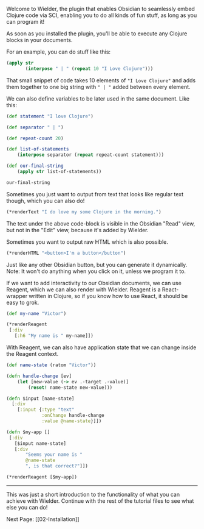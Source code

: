 Welcome to Wielder, the plugin that enables Obsidian to seamlessly embed Clojure code via SCI, enabling you to do all kinds of fun stuff, as long as you can program it!

As soon as you installed the plugin, you'll be able to execute any Clojure blocks in your documents.

For an example, you can do stuff like this:

```clojure
(apply str
	   (interpose " | " (repeat 10 "I Love Clojure")))
```

That small snippet of code takes 10 elements of `"I Love Clojure"` and adds them together to one big string with `" | "` added between every element.

We can also define variables to be later used in the same document. Like this:

```clojure
(def statement "I love Clojure")
```

```clojure
(def separator " | ")
```

```clojure
(def repeat-count 20)
```

```clojure
(def list-of-statements
	(interpose separator (repeat repeat-count statement)))
```

```clojure
(def our-final-string
	(apply str list-of-statements))
```

```clojure
our-final-string
```

Sometimes you just want to output from text that looks like regular text though, which you can also do!

```clojure
(*renderText "I do love my some Clojure in the morning.")
```

The text under the above code-block is visible in the Obsidian "Read" view, but not in the "Edit" view, because it's added by Wielder.

Sometimes you want to output raw HTML which is also possible.

```clojure
(*renderHTML "<button>I'm a button</button")
```

Just like any other Obsidian button, but you can generate it dynamically. Note: It won't do anything when you click on it, unless we program it to.

If we want to add interactivity to our Obsidian documents, we can use Reagent, which we can also render with Wielder. Reagent is a React-wrapper written in Clojure, so if you know how to use React, it should be easy to grok.

```clojure
(def my-name "Victor")
```

```clojure
(*renderReagent
 [:div
   [:h6 "My name is " my-name]])
```

With Reagent, we can also have application state that we can change inside the Reagent context.

```clojure
(def name-state (ratom "Victor"))
```

```clojure
(defn handle-change [ev]
	(let [new-value (-> ev .-target .-value)]
		(reset! name-state new-value)))
```

```clojure
(defn $input [name-state]
  [:div
	[:input {:type "text"
	         :onChange handle-change
			 :value @name-state}]])
```

```clojure
(defn $my-app []
 [:div
   [$input name-state]
   [:div
	   "Seems your name is "
	   @name-state
	   ", is that correct?"]])
```

```clojure
(*renderReagent [$my-app])
```


---

This was just a short introduction to the functionality of what you can achieve with Wielder. Continue with the rest of the tutorial files to see what else you can do!

Next Page: [[02-Installation]]
